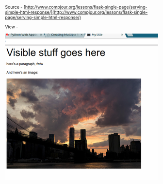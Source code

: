 
Source - [http://www.compjour.org/lessons/flask-single-page/serving-simple-html-response/](http://www.compjour.org/lessons/flask-single-page/serving-simple-html-response/)

View -

![screenshot.png](screenshot.png)
